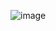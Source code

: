 ![image](https://github.com/companyakis/flutter-bootcamp/assets/77589867/d0676a02-ec4b-41c4-9854-cd23109e2182)
